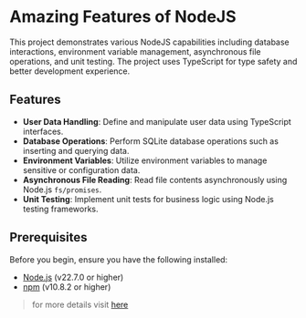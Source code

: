# Amazing Features of NodeJS

This project demonstrates various NodeJS capabilities including database interactions, environment variable management, asynchronous file operations, and unit testing. The project uses TypeScript for type safety and better development experience.

## Features

- **User Data Handling**: Define and manipulate user data using TypeScript interfaces.
- **Database Operations**: Perform SQLite database operations such as inserting and querying data.
- **Environment Variables**: Utilize environment variables to manage sensitive or configuration data.
- **Asynchronous File Reading**: Read file contents asynchronously using Node.js `fs/promises`.
- **Unit Testing**: Implement unit tests for business logic using Node.js testing frameworks.

## Prerequisites

Before you begin, ensure you have the following installed:
- [Node.js](https://nodejs.org/) (v22.7.0 or higher)
- [npm](https://www.npmjs.com/) (v10.8.2 or higher)

> for more details visit [here](https://your-ehsan.medium.com/10-mind-blowing-node-js-features-that-make-it-unstoppable-86a5e98e2fc2)
